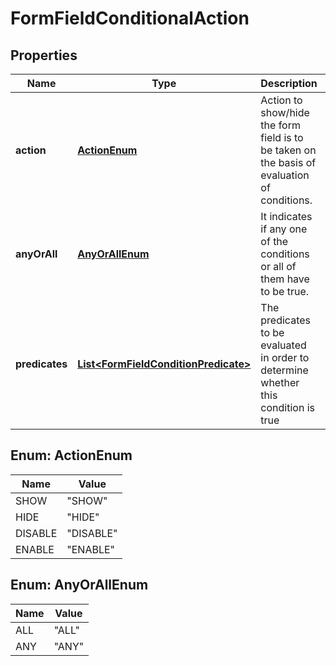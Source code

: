 
# FormFieldConditionalAction

## Properties
Name | Type | Description | Notes
------------ | ------------- | ------------- | -------------
**action** | [**ActionEnum**](#ActionEnum) | Action to show/hide the form field is to be taken on the basis of evaluation of conditions. |  [optional]
**anyOrAll** | [**AnyOrAllEnum**](#AnyOrAllEnum) | It indicates if any one of the conditions or all of them have to be true. |  [optional]
**predicates** | [**List&lt;FormFieldConditionPredicate&gt;**](FormFieldConditionPredicate.md) | The predicates to be evaluated in order to determine whether this condition is true |  [optional]


<a name="ActionEnum"></a>
## Enum: ActionEnum
Name | Value
---- | -----
SHOW | &quot;SHOW&quot;
HIDE | &quot;HIDE&quot;
DISABLE | &quot;DISABLE&quot;
ENABLE | &quot;ENABLE&quot;


<a name="AnyOrAllEnum"></a>
## Enum: AnyOrAllEnum
Name | Value
---- | -----
ALL | &quot;ALL&quot;
ANY | &quot;ANY&quot;




